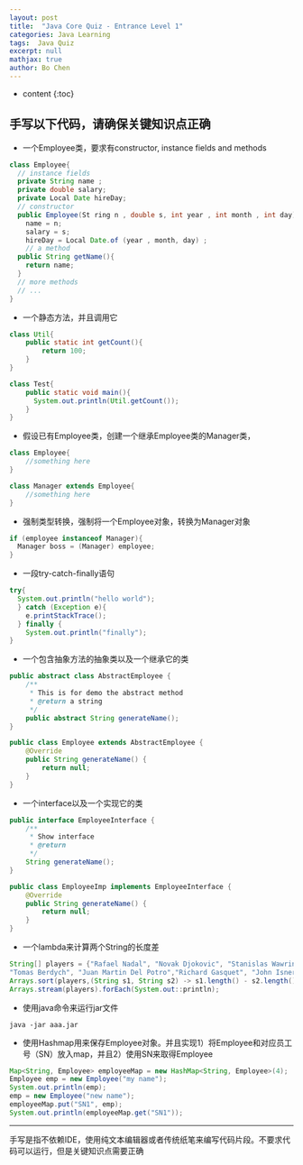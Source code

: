 ```yaml
---
layout: post
title:  "Java Core Quiz - Entrance Level 1"
categories: Java Learning
tags:  Java Quiz
excerpt: null
mathjax: true
author: Bo Chen
---
```


* content
{:toc}

## 手写以下代码，请确保关键知识点正确

* 一个Employee类，要求有constructor, instance fields and methods

``` java
class Employee{
  // instance fields
  private String name ;
  private double salary;
  private Local Date hireDay;
  // constructor
  public Employee(St ring n , double s, int year , int month , int day){
    name = n;
    salary = s;
    hireDay = Local Date.of (year , month, day) ;
    // a method
  public String getName(){
    return name;
  }
  // more methods
  // ...
}
```

* 一个静态方法，并且调用它

``` java
class Util{
    public static int getCount(){
        return 100;
    }
}

class Test{
    public static void main(){
      System.out.println(Util.getCount());
    }
}
```

* 假设已有Employee类，创建一个继承Employee类的Manager类，

``` java
class Employee{
    //something here
}

class Manager extends Employee{
    //something here
}
```

* 强制类型转换，强制将一个Employee对象，转换为Manager对象

``` java
if (employee instanceof Manager){
  Manager boss = (Manager) employee;
}
```

* 一段try-catch-finally语句

``` java
try{
  System.out.println("hello world");
  } catch (Exception e){
    e.printStackTrace();
  } finally {
    System.out.println("finally");
}

```

* 一个包含抽象方法的抽象类以及一个继承它的类

``` java
public abstract class AbstractEmployee {
    /**
     * This is for demo the abstract method
     * @return a string
     */
    public abstract String generateName();
}

public class Employee extends AbstractEmployee {
    @Override
    public String generateName() {
        return null;
    }
}

```

* 一个interface以及一个实现它的类

``` java
public interface EmployeeInterface {
    /**
     * Show interface
     * @return
     */
    String generateName();
}

public class EmployeeImp implements EmployeeInterface {
    @Override
    public String generateName() {
        return null;
    }
}

```

* 一个lambda来计算两个String的长度差

``` java
String[] players = {"Rafael Nadal", "Novak Djokovic", "Stanislas Wawrinka", "David Ferrer", "Roger Federer", "Andy Murray",
"Tomas Berdych", "Juan Martin Del Potro","Richard Gasquet", "John Isner"};
Arrays.sort(players,(String s1, String s2) -> s1.length() - s2.length() );
Arrays.stream(players).forEach(System.out::println);
```

* 使用java命令来运行jar文件

`java -jar aaa.jar`

* 使用Hashmap用来保存Employee对象。并且实现1）将Employee和对应员工号（SN）放入map，并且2）使用SN来取得Employee

``` java
Map<String, Employee> employeeMap = new HashMap<String, Employee>(4);
Employee emp = new Employee("my name");
System.out.println(emp);
emp = new Employee("new name");
employeeMap.put("SN1", emp);
System.out.println(employeeMap.get("SN1"));
```

---------------------------------------------
手写是指不依赖IDE，使用纯文本编辑器或者传统纸笔来编写代码片段。不要求代码可以运行，但是关键知识点需要正确
